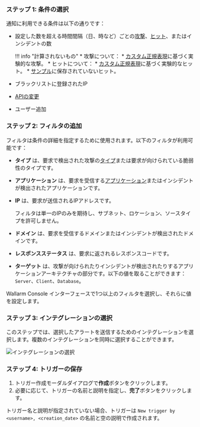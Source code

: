 ### ステップ 1: 条件の選択

通知に利用できる条件は以下の通りです：

* 設定した数を超える時間間隔（日、時など）ごとの[攻撃](../../../glossary-en.md#attack)、[ヒット](../../../glossary-en.md#hit)、またはインシデントの数

    !!! info "計算されないもの"
        * 攻撃について：
            * [カスタム正規表現](../../../user-guides/rules/regex-rule.md)に基づく実験的な攻撃。
        * ヒットについて：
            * [カスタム正規表現](../../../user-guides/rules/regex-rule.md)に基づく実験的なヒット。
            * [サンプル](../../events/analyze-attack.md#sampling-of-hits)に保存されていないヒット。

* ブラックリストに登録されたIP
* [APIの変更](../../about-wallarm/api-discovery.md#tracking-changes-in-api)
* ユーザー追加

### ステップ 2: フィルタの追加

フィルタは条件の詳細を指定するために使用されます。以下のフィルタが利用可能です：

* **タイプ** は、要求で検出された攻撃の[タイプ](../../attacks-vulns-list.md)または要求が向けられている脆弱性のタイプです。
* **アプリケーション** は、要求を受信する[アプリケーション](../settings/applications.md)またはインシデントが検出されたアプリケーションです。
* **IP** は、要求が送信されるIPアドレスです。

    フィルタは単一のIPのみを期待し、サブネット、ロケーション、ソースタイプを許可しません。
* **ドメイン** は、要求を受信するドメインまたはインシデントが検出されたドメインです。
* **レスポンスステータス** は、要求に返されるレスポンスコードです。
* **ターゲット** は、攻撃が向けられたりインシデントが検出されたりするアプリケーションアーキテクチャの部分です。以下の値を取ることができます：`Server`、`Client`、`Database`。

Wallarm Console インターフェースで1つ以上のフィルタを選択し、それらに値を設定します。

### ステップ 3: インテグレーションの選択

このステップでは、選択したアラートを送信するためのインテグレーションを選択します。複数のインテグレーションを同時に選択することができます。

![インテグレーションの選択](../../images/user-guides/triggers/select-integration.png)

### ステップ 4: トリガーの保存

1. トリガー作成モーダルダイアログで**作成**ボタンをクリックします。
2. 必要に応じて、トリガーの名前と説明を指定し、**完了**ボタンをクリックします。

トリガー名と説明が指定されていない場合、トリガーは `New trigger by <username>, <creation_date>` の名前と空の説明で作成されます。